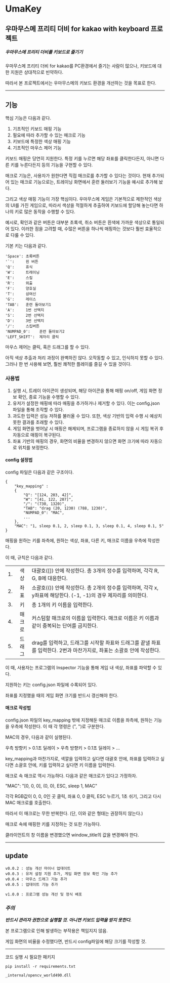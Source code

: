 # UmaKey

## 우마무스메 프리티 더비 for kakao with keyboard 프로젝트

##### 우마무스메 프리티 더비를 키보드로 즐기기

우마무스메 프리티 더비 for kakao를 PC환경에서 즐기는 사람이 많으나, 키보드에 대한 지원은 상대적으로 빈약하다.

따라서 본 프로젝트에서는 우마무스메의 키보드 환경을 개선하는 것을 목표로 한다.

---

## 기능

핵심 기능은 다음과 같다.

1. 기초적인 키보드 매핑 기능
2. 필요에 따라 추가할 수 있는 매크로 기능
3. 키보드에 특정한 색상 매핑 기능
4. 기초적인 마우스 제어 기능

키보드 매핑은 당연히 지원한다. 특정 키를 누르면 해당 좌표를 클릭한다든지, 아니면 다른 키를 누른다든지 등의 기능을 구현할 수 있다.

매크로 기능은, 사용자가 원한다면 직접 매크로를 추가할 수 있다는 것이다. 현재 추가되어 있는 매크로 기능으로는, 트레이닝 화면에서 훈련 둘러보기 기능을 예시로 추가해 놨다.

그리고 색상 매핑 기능이 가장 핵심이다. 우마무스메 게임은 기본적으로 제한적인 색상의 UI를 가진 게임으로, 따라서 색상을 적절하게 추출하여 키보드에 할당해 놓는다면 하나의 키로 많은 동작을 수행할 수 있다.

예시로, 확인과 같은 버튼은 대부분 초록색, 취소 버튼은 흰색에 가까운 색상으로 통일되어 있다. 이러한 점을 고려할 때, 수많은 버튼을 하나씩 매핑하는 것보다 훨씬 효율적으로 다룰 수 있다. 

기본 키는 다음과 같다.

    'Space': 초록버튼
    '`':     흰 버튼
    'Q':     휴식
    'W':     트레이닝
    'E':     스킬
    'R':     외출
    'F':     양호실
    'T':     삼여신
    'G':     레이스
    'TAB':   훈련 돌아보기1
    'A':     1번 선택지
    'S':     2번 선택지
    'D':     3번 선택지
    '/':     스킵버튼
    'NUMPAD_0':    훈련 돌아보기2
    'LEFT_SHIFT':  제자리 클릭

마우스 제어는 클릭, 혹은 드래그를 할 수 있다.

아직 색상 추출과 처리 과정이 완벽하진 않다. 오작동할 수 있고, 인식하지 못할 수 있다. 그러나 한 번 사용해 보면, 훨씬 쾌적한 플레이를 즐길 수 있을 것이다.

### 사용법

1. 실행 시, 트레이 아이콘이 생성되며, 해당 아이콘을 통해 매핑 on/off, 게임 화면 정보 확인, 종료 기능을 수행할 수 있다.
2. 유저가 설정한 매핑에 따라 매핑을 추가하거나 제거할 수 있다. 이는 config.json 파일을 통해 조작할 수 있다.
3. 과도한 입력은 성능 저하를 불러올 수 있다. 또한, 색상 기반의 입력 수행 시 예상치 못한 결과를 초래할 수 있다.
4. 게임 화면을 벗어날 시 매핑은 해제되며, 프로그램을 종료하지 않을 시 게임 복귀 후 자동으로 매핑이 복구된다.
5. 좌표 기반의 매핑의 경우, 화면의 비율을 변경하지 않으면 화면 크기에 따라 자동으로 위치를 보정한다.

#### config 설정법

config 파일은 다음과 같은 구조이다.

```
{
    "key_mapping" : 
    {
        "Q": "[124, 203, 42]",
        "W": "[41, 122, 207]",
        "/": "(730, 1320)",
        "TAB": "drag (20, 1230) (788, 1230)",
        "NUMPAD_0": "MAC",
        ...
    },
    "MAC": "1, sleep 0.1, 2, sleep 0.1, 3, sleep 0.1, 4, sleep 0.1, 5"
}
```

매핑을 원하는 키를 좌측에, 원하는 색상, 좌표, 다른 키, 매크로 이름을 우측에 작성한다.

이 때, 규칙은 다음과 같다.

||||
|---|:---:|:---|
|1.|색상|대괄호([]) 안에 작성한다. 총 3개의 정수를 입력하며, 각각 R, G, B에 대응한다.|
|2.|좌표|소괄호(()) 안에 작성한다. 총 2개의 정수를 입력하며, 각각 x, y좌표에 해당한다. (-1, -1)의 경우 제자리를 의미한다.|
|3.|키|총 1개의 키 이름을 입력한다.|
|4.|매크로|커스텀할 매크로의 이름을 입력한다. 매크로 이름은 키 이름과 같이 중복되는 단어를 금지한다.|
|5.|드래그|drag를 입력하고, 드래그를 시작할 좌표와 드래그를 끝낼 좌표를 입력한다. 2번과 마찬가지로, 좌표는 소괄호 안에 작성한다.| 

이 때, 사용자는 프로그램의 Inspector 기능을 통해 게임 내 색상, 좌표를 파악할 수 있다.

지원하는 키는 config.json 파일에 수록되어 있다.

좌표를 지정했을 때의 게임 화면 크기를 반드시 갱신해야 한다.

#### 매크로 작성법

config.json 파일의 key_mapping 밖에 지정해둔 매크로 이름을 좌측에, 원하는 기능을 우측에 작성한다. 이 때 각 명령은 (", ")로 구분한다.

MAC의 경우, 다음과 같이 실행된다.

우측 방향키 > 0.1초 딜레이 > 우측 방향키 > 0.1초 딜레이 > ...

key_mapping과 마찬가지로, 색깔을 입력하고 싶다면 대괄호 안에, 좌표를 입력하고 싶다면 소괄호 안에, 키를 입력하고 싶다면 키 이름을 입력한다.

매크로 속 매크로 역시 가능하다. 다음과 같은 매크로가 있다고 가정하자.

"MAC": "[0, 0, 0], (0, 0), ESC, sleep 1, MAC"

각각 RGB값이 0, 0, 0인 곳 클릭, 좌표 0, 0 클릭, ESC 누르기, 1초 쉬기, 그리고 다시 MAC 매크로를 호출한다. 

따라서 이 매크로는 무한 반복한다. (단, 이와 같은 형태는 권장하지 않는다.)

매크로 속에 매핑한 키를 지정하는 것 또한 가능하다.

클라이언트의 창 이름을 변경했으면 window_title의 값을 변경해야 한다.

---

## update

    v0.0.2 : 성능 개선 마이너 업데이트
    v0.0.3 : 유저 설정 지원 추가, 게임 화면 정보 확인 기능 추가
    v0.0.4 : 마우스 드래그 기능 추가
    v0.0.5 : 업데이트 기능 추가
    
    v1.0.0 : 프로그램 성능 개선 및 정식 배포

    

### ***주의***

***반드시 관리자 권한으로 실행할 것. 아니면 키보드 입력을 받지 못한다.***

본 프로그램으로 인해 발생하는 부작용은 책임지지 않음.

게임 화면의 비율을 수정했다면, 반드시 config파일에 해당 크기를 작성할 것.

---

코드 실행 시 필요한 패키지

```
pip install -r requirements.txt

_internal/opencv_world490.dll
```
